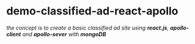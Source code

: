 # demo-classified-ad-react-apollo

_the concept is to create a basic classified ad site using **react.js**, **apollo-client** and **apollo-sever** with **mongoDB**_
